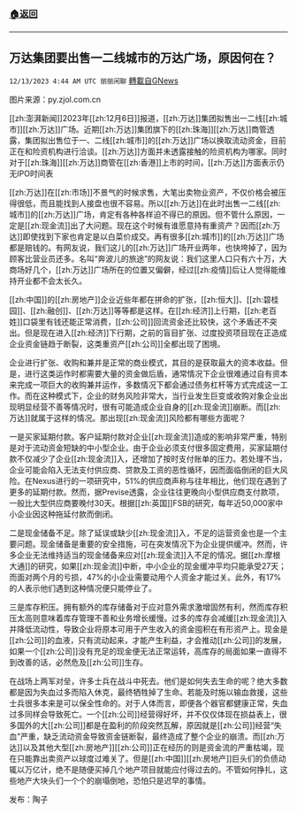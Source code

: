 ###  [:house:返回](README.md)
---


## 万达集团要出售一二线城市的万达广场，原因何在？
`12/13/2023 4:44 AM UTC 丽丽闲聊` [轉載自GNews](https://gnews.org/articles/2103069)

图片来源：py.zjol.com.cn

[[zh:澎湃新闻]]2023年[[zh:12月6日]]报道，[[zh:万达]]集团拟售出一二线[[zh:城市]][[zh:万达]]广场。近期[[zh:万达]]集团旗下的[[zh:珠海]][[zh:万达]]商管透露，集团拟出售位于一、二线[[zh:城市]]的[[zh:万达]]广场以换取流动资金，目前正在和险资机构进行洽谈。[[zh:万达]]方面并未透露接触的险资机构为哪家。同时对于[[zh:珠海]][[zh:万达]]商管在[[zh:香港]]上市的时间，[[zh:万达]]方面表示仍无IPO时间表

[[zh:万达]]在[[zh:市场]]不景气的时候求售，大笔出卖物业资产，不仅价格会被压得很低，而且能找到人接盘也很不容易。所以[[zh:万达]]在此时出售一二线[[zh:城市]]的[[zh:万达]]广场，肯定有各种各样迫不得已的原因。但不管什么原因，一定是[[zh:现金流]]出了大问题。现在这个时候有谁愿意持有重资产？因而[[zh:万达]]即使找到下家也肯定是以白菜价成交。再有很多[[zh:城市]]的[[zh:万达]]广场都是赔钱的。有网友说，我们这儿的[[zh:万达]]广场开业两年，也快垮掉了，因为顾客比营业员还多。名叫“奔波儿的旅途”的网友说：我们这里人口只有六十万，大商场好几个，[[zh:万达]]广场所在的位置又偏僻，经过[[zh:疫情]]后让人觉得能维持开业都不会太长久。

[[zh:中国]]的[[zh:房地产]]企业近些年都在拼命的扩张，[[zh:恒大]]、[[zh:碧桂园]]、[[zh:融创]]、[[zh:万达]]等等都是这样。在[[zh:经济]]上行期，[[zh:老百姓]]口袋里有钱还能正常消费，[[zh:公司]]回流资金还比较快，这个矛盾还不突出。但是现在进入[[zh:经济]]下行期，之前的盲目扩张、过度投资项目现在正造成企业资金链趋于断裂，这类重资产[[zh:公司]]全都出现了困境。

企业进行扩张、收购和兼并是正常的商业模式，其目的是获取最大的资本收益。但是，进行这类运作时都需要大量的资金做后盾，通常情况下企业很难通过自有资本来完成一项巨大的收购兼并运作，多数情况下都会通过债务杠杆等方式完成这一工作。而在这种模式下，企业的财务风险非常大，当行业发生巨变或收购对象企业出现明显经营不善等情况时，很有可能造成企业自身的[[zh:现金流]]崩断。而[[zh:万达]]就属于这样的情况。那出现[[zh:现金流]]风险都有哪些方面呢？

一是买家延期付款。客户延期付款对企业[[zh:现金流]]造成的影响非常严重，特别是对于流动资金短缺的中小型企业。由于企业必须支付很多固定费用，买家延期付款不仅减少了企业[[zh:现金流]]入，还增加了按时支付账单的压力。若处理不当，企业可能会陷入无法支付供应商、贷款及工资的恶性循环，因而面临倒闭的巨大风险。在Nexus进行的一项研究中，51%的供应商声称与往年相比，他们现在遇到了更多的延期付款。然而，据Previse透露，企业往往更晚向小型供应商支付款项，一般比大型供应商要晚付30天。根据[[zh:英国]]FSB的研究，每年近50,000家中小企业因这种拖延付款而倒闭。

二是现金储备不足。除了延误或缺少[[zh:现金流]]入，不足的运营资金也是一个主要问题。现金储备是重要的安全措施，可在突发情况下为企业提供缓冲。然而，许多企业无法维持适当的现金储备来应对[[zh:现金流]]入不足的情况。据[[zh:摩根大通]]的研究，如果[[zh:现金流]]中断，中小企业的现金缓冲平均只能承受27天；而面对两个月的亏损，47%的小企业需要动用个人资金才能过关。此外，有17%的人表示他们遇到这种情况便只能停业了。

三是库存积压。拥有额外的库存储备对于应对意外需求激增固然有利，然而库存积压太高则意味着库存管理不善和业务增长缓慢。过多的库存会减缓[[zh:现金流]]入并降低流动性，导致企业将原本可用于产生收入的资金囤积在有形资产上。现金是[[zh:公司]]的血液，只有流动起来，才能产生利益，才会推动[[zh:公司]]的发展，如果一个[[zh:公司]]没有充足的现金便无法正常运转，高库存的局面如果一直得不到改善的话，必然危及[[zh:公司]]生存。

在战场上两军对垒，许多士兵在战斗中死去。他们是如何失去生命的呢？绝大多数都是因为失血过多而陷入休克，最终牺牲掉了生命。若能及时施以输血救援，这些士兵很多本来是可以保全性命的。对于人体而言，即便各个器官都健康正常，失血过多同样会导致死亡。一个[[zh:公司]]经营得好坏，并不仅仅体现在损益表上，很多国外的大[[zh:公司]]都是在盈利的阶段突然瓦解，原因就是[[zh:公司]]经营“失血”严重，缺乏流动资金导致资金链断裂，最终造成了整个企业的崩溃。而[[zh:万达]]以及其他大型[[zh:房地产]][[zh:公司]]正在经历的则是资金流的严重枯竭，现在只能靠出卖资产以球度过难关了。但是[[zh:中国]][[zh:房地产]]巨头们的负债动辄以万亿计，绝不是随便买掉几个地产项目就能应付得过去的。不管如何挣扎，这些地产大块头们一个个的崩塌倒地，恐怕只是迟早的事情。

发布：陶子
